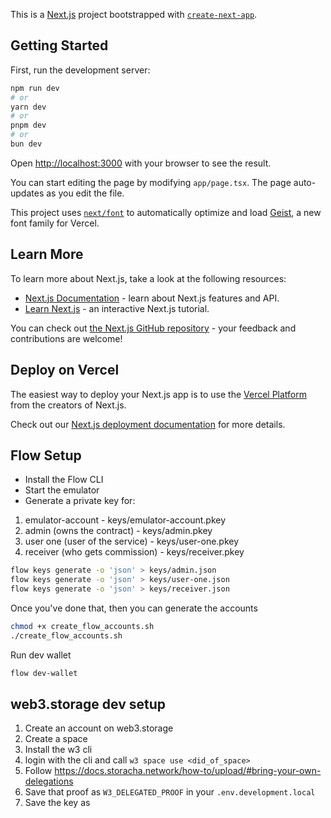 This is a [Next.js](https://nextjs.org) project bootstrapped with [`create-next-app`](https://nextjs.org/docs/app/api-reference/cli/create-next-app).

## Getting Started

First, run the development server:

```bash
npm run dev
# or
yarn dev
# or
pnpm dev
# or
bun dev
```

Open [http://localhost:3000](http://localhost:3000) with your browser to see the result.

You can start editing the page by modifying `app/page.tsx`. The page auto-updates as you edit the file.

This project uses [`next/font`](https://nextjs.org/docs/app/building-your-application/optimizing/fonts) to automatically optimize and load [Geist](https://vercel.com/font), a new font family for Vercel.

## Learn More

To learn more about Next.js, take a look at the following resources:

- [Next.js Documentation](https://nextjs.org/docs) - learn about Next.js features and API.
- [Learn Next.js](https://nextjs.org/learn) - an interactive Next.js tutorial.

You can check out [the Next.js GitHub repository](https://github.com/vercel/next.js) - your feedback and contributions are welcome!

## Deploy on Vercel

The easiest way to deploy your Next.js app is to use the [Vercel Platform](https://vercel.com/new?utm_medium=default-template&filter=next.js&utm_source=create-next-app&utm_campaign=create-next-app-readme) from the creators of Next.js.

Check out our [Next.js deployment documentation](https://nextjs.org/docs/app/building-your-application/deploying) for more details.

## Flow Setup

- Install the Flow CLI
- Start the emulator
- Generate a private key for:

1. emulator-account - keys/emulator-account.pkey
2. admin (owns the contract) - keys/admin.pkey
3. user one (user of the service) - keys/user-one.pkey
4. receiver (who gets commission) - keys/receiver.pkey

```bash
flow keys generate -o 'json' > keys/admin.json
flow keys generate -o 'json' > keys/user-one.json
flow keys generate -o 'json' > keys/receiver.json
```

Once you've done that, then you can generate the accounts

```bash
chmod +x create_flow_accounts.sh
./create_flow_accounts.sh
```

Run dev wallet

```bash
flow dev-wallet
```

## web3.storage dev setup

1. Create an account on web3.storage
2. Create a space
3. Install the w3 cli
4. login with the cli and call `w3 space use <did_of_space>`
5. Follow https://docs.storacha.network/how-to/upload/#bring-your-own-delegations
6. Save that proof as `W3_DELEGATED_PROOF` in your `.env.development.local`
7. Save the key as
